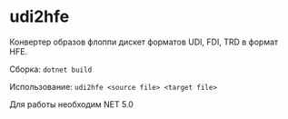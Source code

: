 # udi2hfe

Конвертер образов флоппи дискет форматов UDI, FDI, TRD в формат HFE.

Сборка: `dotnet build`

Использование: `udi2hfe <source file> <target file>`

Для работы необходим NET 5.0


